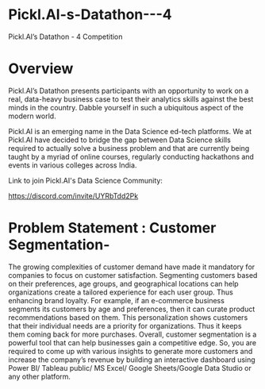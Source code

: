 # Pickl.AI-s-Datathon---4
Pickl.AI’s Datathon - 4 Competition

# Overview 
Pickl.AI’s Datathon presents participants with an opportunity to work on a real, data-heavy business case to test their analytics skills against the best minds in the country. Dabble yourself in such a ubiquitous aspect of the modern world.

Pickl.AI is an emerging name in the Data Science ed-tech platforms. We at Pickl.AI have decided to bridge the gap between Data Science skills required to actually solve a business problem and that are currently being taught by a myriad of online courses, regularly conducting hackathons and events in various colleges across India.

Link to join Pickl.AI's Data Science Community:

https://discord.com/invite/UYRbTdd2Pk

# Problem Statement : Customer Segmentation-

The growing complexities of customer demand have made it mandatory for companies to focus on customer satisfaction. Segmenting customers based on their preferences, age groups, and geographical locations can help organizations create a tailored experience for each user group. Thus enhancing brand loyalty. For example, if an e-commerce business segments its customers by age and preferences, then it can curate product recommendations based on them. This personalization shows customers that their individual needs are a priority for organizations. Thus it keeps them coming back for more purchases. Overall, customer segmentation is a powerful tool that can help businesses gain a competitive edge. So, you are required to come up with various insights to generate more customers and increase the company’s revenue by building an interactive dashboard using Power BI/ Tableau public/ MS Excel/ Google Sheets/Google Data Studio or any other platform.

